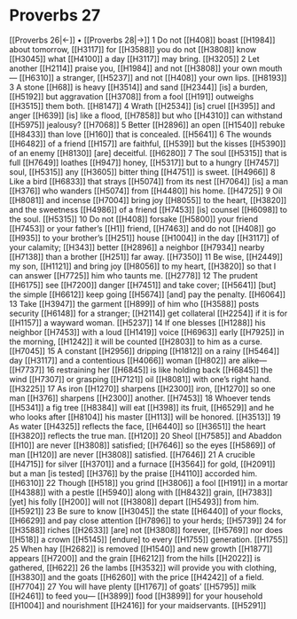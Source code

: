 # Proverbs 27
[[Proverbs 26|←]] • [[Proverbs 28|→]]
1 Do not [[H408]] boast [[H1984]] about tomorrow, [[H3117]] for [[H3588]] you do not [[H3808]] know [[H3045]] what [[H4100]] a day [[H3117]] may bring. [[H3205]] 
2 Let another [[H2114]] praise you, [[H1984]] and not [[H3808]] your own mouth— [[H6310]] a stranger, [[H5237]] and not [[H408]] your own lips. [[H8193]] 
3 A stone [[H68]] is heavy [[H3514]] and sand [[H2344]] [is] a burden, [[H5192]] but aggravation [[H3708]] from a fool [[H191]] outweighs [[H3515]] them both. [[H8147]] 
4 Wrath [[H2534]] [is] cruel [[H395]] and anger [[H639]] [is] like a flood, [[H7858]] but who [[H4310]] can withstand [[H5975]] jealousy? [[H7068]] 
5 Better [[H2896]] an open [[H1540]] rebuke [[H8433]] than love [[H160]] that is concealed. [[H5641]] 
6 The wounds [[H6482]] of a friend [[H157]] are faithful, [[H539]] but the kisses [[H5390]] of an enemy [[H8130]] [are] deceitful. [[H6280]] 
7 The soul [[H5315]] that is full [[H7649]] loathes [[H947]] honey, [[H5317]] but to a hungry [[H7457]] soul, [[H5315]] any [[H3605]] bitter thing [[H4751]] is sweet. [[H4966]] 
8 Like a bird [[H6833]] that strays [[H5074]] from its nest [[H7064]] [is] a man [[H376]] who wanders [[H5074]] from [[H4480]] his home. [[H4725]] 
9 Oil [[H8081]] and incense [[H7004]] bring joy [[H8055]] to the heart, [[H3820]] and the sweetness [[H4986]] of a friend [[H7453]] [is] counsel [[H6098]] to the soul. [[H5315]] 
10 Do not [[H408]] forsake [[H5800]] your friend [[H7453]] or your father’s [[H1]] friend, [[H7463]] and do not [[H408]] go [[H935]] to your brother’s [[H251]] house [[H1004]] in the day [[H3117]] of your calamity; [[H343]] better [[H2896]] a neighbor [[H7934]] nearby [[H7138]] than a brother [[H251]] far away. [[H7350]] 
11 Be wise, [[H2449]] my son, [[H1121]] and bring joy [[H8056]] to my heart, [[H3820]] so that I can answer [[H7725]] him who taunts me. [[H2778]] 
12 The prudent [[H6175]] see [[H7200]] danger [[H7451]] and take cover; [[H5641]] [but] the simple [[H6612]] keep going [[H5674]] [and] pay the penalty. [[H6064]] 
13 Take [[H3947]] the garment [[H899]] of him who [[H3588]] posts security [[H6148]] for a stranger; [[H2114]] get collateral [[H2254]] if it is for [[H1157]] a wayward woman. [[H5237]] 
14 If one blesses [[H1288]] his neighbor [[H7453]] with a loud [[H1419]] voice [[H6963]] early [[H7925]] in the morning, [[H1242]] it will be counted [[H2803]] to him  as a curse. [[H7045]] 
15 A constant [[H2956]] dripping [[H1812]] on a rainy [[H5464]] day [[H3117]] and a contentious [[H4066]] woman [[H802]] are alike— [[H7737]] 
16 restraining her [[H6845]] is like holding back [[H6845]] the wind [[H7307]] or grasping [[H7121]] oil [[H8081]] with one’s right hand. [[H3225]] 
17 As iron [[H1270]] sharpens [[H2300]] iron, [[H1270]] so one man [[H376]] sharpens [[H2300]] another. [[H7453]] 
18 Whoever tends [[H5341]] a fig tree [[H8384]] will eat [[H398]] its fruit, [[H6529]] and he who looks after [[H8104]] his master [[H113]] will be honored. [[H3513]] 
19 As water [[H4325]] reflects the face, [[H6440]] so [[H3651]] the heart [[H3820]] reflects the true man. [[H120]] 
20 Sheol [[H7585]] and Abaddon [[H10]] are never [[H3808]] satisfied; [[H7646]] so the eyes [[H5869]] of man [[H120]] are never [[H3808]] satisfied. [[H7646]] 
21 A crucible [[H4715]] for silver [[H3701]] and a furnace [[H3564]] for gold, [[H2091]] but a man [is tested] [[H376]] by the praise [[H4110]] accorded him. [[H6310]] 
22 Though [[H518]] you grind [[H3806]] a fool [[H191]] in a mortar [[H4388]] with a pestle [[H5940]] along with [[H8432]] grain, [[H7383]] [yet] his folly [[H200]] will not [[H3808]] depart [[H5493]] from him. [[H5921]] 
23 Be sure to know [[H3045]] the state [[H6440]] of your flocks, [[H6629]] and pay close attention [[H7896]] to your herds; [[H5739]] 
24 for [[H3588]] riches [[H2633]] [are] not [[H3808]] forever, [[H5769]] nor does [[H518]] a crown [[H5145]] [endure] to every [[H1755]] generation. [[H1755]] 
25 When hay [[H2682]] is removed [[H1540]] and new growth [[H1877]] appears [[H7200]] and the grain [[H6212]] from the hills [[H2022]] is gathered, [[H622]] 
26 the lambs [[H3532]] will provide you with clothing, [[H3830]] and the goats [[H6260]] with the price [[H4242]] of a field. [[H7704]] 
27 You will have plenty [[H1767]] of goats’ [[H5795]] milk [[H2461]] to feed you— [[H3899]] food [[H3899]] for your household [[H1004]] and nourishment [[H2416]] for your maidservants. [[H5291]] 
